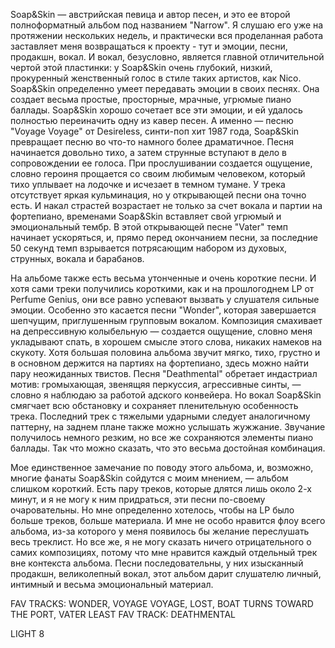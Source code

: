 Soap&Skin — австрийская певица и автор песен, и это ее второй полноформатный альбом под названием "Narrow". Я слушаю его уже на протяжении нескольких недель, и практически вся проделанная работа заставляет меня возвращаться к проекту - тут и эмоции, песни, продакшн, вокал. И вокал, безусловно, является главной отличительной чертой этой пластинки: у Soap&Skin очень глубокий, низкий, прокуренный женственный голос в стиле таких артистов, как Nico. Soap&Skin определенно умеет передавать эмоции в своих песнях. Она создает весьма простые, просторные, мрачные, угрюмые пиано баллады. Soap&Skin хорошо сочетает все эти эмоции, и ей удалось полностью переиначить одну из кавер песен. А именно — песню "Voyage Voyage" от Desireless, синти-поп хит 1987 года, Soap&Skin превращает песню во что-то намного более драматичное. Песня начинается довольно тихо, а затем струнные вступают в дело в сопровождении ее голоса. При прослушивании создается ощущение, словно героиня прощается со своим любимым человеком, который тихо уплывает на лодочке и исчезает в темном тумане. У трека отсутствует яркая кульминация, но у открывающей песни она точно есть. И накал страстей возрастает не только за счет вокала и партии на фортепиано, временами Soap&Skin вставляет свой угрюмый и эмоциональный тембр. В этой открывающей песне "Vater" темп начинает ускоряться, и, прямо перед окончанием песни, за последние 50 секунд темп взрывается потрясающим набором из духовых, струнных, вокала и барабанов.

На альбоме также есть весьма утонченные и очень короткие песни. И хотя сами треки получились короткими, как и на прошлогоднем LP от Perfume Genius, они все равно успевают вызвать у слушателя сильные эмоции. Особенно это касается песни "Wonder", которая завершается шепчущим, приглушенным групповым вокалом. Композиция смахивает на депрессивную колыбельную — создается ощущение, словно меня укладывают спать, в хорошем смысле этого слова, никаких намеков на скукоту. Хотя большая половина альбома звучит мягко, тихо, грустно и в основном держится на партиях на фортепиано, здесь можно найти пару неожиданных твистов. Песня "Deathmental" обретает индастриал мотив: громыхающая, звенящяя перкуссия, агрессивные синты, — словно я наблюдаю за работой адского конвейера. Но вокал Soap&Skin смягчает всю обстановку и сохраняет пленительную особенность трека. Последний трек с тяжелыми ударными следует аналогичному паттерну, на заднем плане также можно услышать жужжание. Звучание получилось немного резким, но все же сохраняются элементы пиано баллады. Так что можно сказать, что это весьма достойная комбинация.

Мое единственное замечание по поводу этого альбома, и, возможно, многие фанаты Soap&Skin сойдутся с моим мнением, — альбом слишком короткий. Есть пару треков, которые длятся лишь около 2-х минут, и я не могу к ним придраться, эти песни по-своему очаровательны. Но мне определенно хотелось, чтобы на LP было больше треков, больше материала. И мне не особо нравится флоу всего альбома, из-за которого у меня появилось бы желание переслушать весь треклист. Но все же, я не могу сказать ничего отрицательного о самих композициях, потому что мне нравится каждый отдельный трек вне контекста альбома. Песни последовательны, у них изысканный продакшн, великолепный вокал, этот альбом дарит слушателю личный, интимный и весьма эмоциональный материал.

FAV TRACKS: WONDER, VOYAGE VOYAGE, LOST, BOAT TURNS TOWARD THE PORT, VATER
LEAST FAV TRACK: DEATHMENTAL

LIGHT 8
